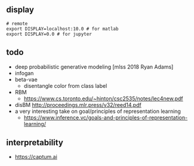 


## display 

```
# remote 
export DISPLAY=localhost:10.0 # for matlab
export DISPLAY=0.0 # for jupyter
```


## todo 

+ deep probabilistic generative modeling [mlss 2018 Ryan Adams]
+ infogan 
+ beta-vae
    + disentangle color from class label
+ RBM
    + https://www.cs.toronto.edu/~hinton/csc2535/notes/lec4new.pdf
+ disBM http://proceedings.mlr.press/v32/reed14.pdf
+ a very interesting take on goal/principles of representation learning 
    + https://www.inference.vc/goals-and-principles-of-representation-learning/


## interpretability

+ https://captum.ai